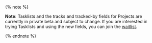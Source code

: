 {% note %}

**Note:** Tasklists and the tracks and tracked-by fields for Projects are currently in private beta and subject to change. If you are interested in trying Tasklists and using the new fields, you can join the [waitlist](https://aka.ms/tasklist-roadmap-signup).

{% endnote %}